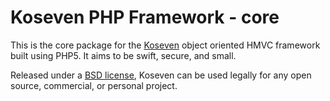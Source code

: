 # Koseven PHP Framework - core

This is the core package for the [Koseven](https://koseven.ga/) object oriented HMVC framework built using PHP5.
It aims to be swift, secure, and small.

Released under a [BSD license](https://github.com/koseven/koseven/blob/devel/LICENSE.md), Koseven can be used legally for any open source,
commercial, or personal project.
